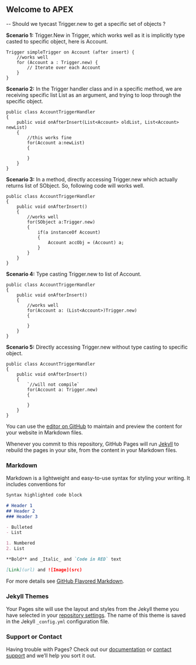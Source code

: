 ## Welcome to APEX 

-- Should we tyecast Trigger.new to get a specific set of objects ?

**Scenario 1:** Trigger.New in Trigger, which works well as it is implicitly type casted to specific object, here is Account.
```
Trigger simpleTrigger on Account (after insert) {
    //works well
    for (Account a : Trigger.new) {
        // Iterate over each Account
    }
}
```

**Scenario 2:** In the Trigger handler class and in a specific method, we are receiving specific list List<Account> as an argument, and trying to loop through the specific object.
```
public class AccountTriggerHandler
{   
    public void onAfterInsert(List<Account> oldList, List<Account> newList)
    {
        //this works fine
        for(Account a:newList)
        {

        }
    }   
}
```

**Scenario 3:** In a method, directly accessing Trigger.new which actually returns list of SObject. So, following code will works well.
```
public class AccountTriggerHandler
{
    public void onAfterInsert()
    {
        //works well
        for(SObject a:Trigger.new)
        {
            if(a instanceOf Account)
            {
                Account accObj = (Account) a;
            }
        }
    }
}
```
    
**Scenario 4:** Type casting Trigger.new to list of Account.
```
public class AccountTriggerHandler
{
    public void onAfterInsert()
    {
        //works well
        for(Account a: (List<Account>)Trigger.new)
        {

        }
    }
}
```
    
**Scenario 5:** Directly accessing Trigger.new without type casting to specific object.
```
public class AccountTriggerHandler
{
    public void onAfterInsert()
    {
        `//will not compile`
        for(Account a: Trigger.new)
        {

        }
    }
}
```    
    
You can use the [editor on GitHub](https://github.com/EasyLearnJava/SFApex/edit/gh-pages/index.md) to maintain and preview the content for your website in Markdown files.

Whenever you commit to this repository, GitHub Pages will run [Jekyll](https://jekyllrb.com/) to rebuild the pages in your site, from the content in your Markdown files.

### Markdown

Markdown is a lightweight and easy-to-use syntax for styling your writing. It includes conventions for

```markdown
Syntax highlighted code block

# Header 1
## Header 2
### Header 3

- Bulleted
- List

1. Numbered
2. List

**Bold** and _Italic_ and `Code in RED` text

[Link](url) and ![Image](src)
```

For more details see [GitHub Flavored Markdown](https://guides.github.com/features/mastering-markdown/).

### Jekyll Themes

Your Pages site will use the layout and styles from the Jekyll theme you have selected in your [repository settings](https://github.com/EasyLearnJava/SFApex/settings/pages). The name of this theme is saved in the Jekyll `_config.yml` configuration file.

### Support or Contact

Having trouble with Pages? Check out our [documentation](https://docs.github.com/categories/github-pages-basics/) or [contact support](https://support.github.com/contact) and we’ll help you sort it out.
